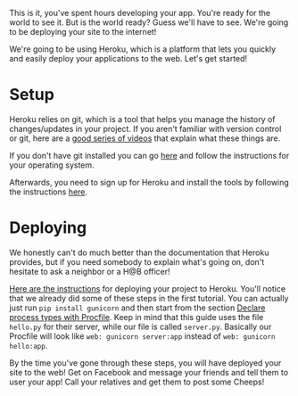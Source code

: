 This is it, you've spent hours developing your app. You're ready for the world to see it. But is the world ready? Guess we'll have to see. We're going to be deploying your site to the internet!

We're going to be using Heroku, which is a platform that lets you quickly and easily deploy your applications to the web. Let's get started!

Setup
==================
Heroku relies on git, which is a tool that helps you manage the history of changes/updates in your project. If you aren't familiar with version control or git, here are a [good series of videos](http://git-scm.com/videos) that explain what these things are.

If you don't have git installed you can go [here](http://git-scm.com/book/en/Getting-Started-Installing-Git) and follow the instructions for your operating system.

Afterwards, you need to sign up for Heroku and install the tools by following the instructions [here](https://devcenter.heroku.com/articles/quickstart).

Deploying
==================
We honestly can't do much better than the documentation that Heroku provides, but if you need somebody to explain what's going on, don't hesitate to ask a neighbor or a H@B officer!

[Here are the instructions](https://devcenter.heroku.com/articles/getting-started-with-python) for deploying your project to Heroku. You'll notice that we already did some of these steps in the first tutorial. You can actually just run `pip install gunicorn` and then start from the section [Declare process types with Procfile](https://devcenter.heroku.com/articles/getting-started-with-python#declare-process-types-with-procfile). Keep in mind that this guide uses the file `hello.py` for their server, while our file is called `server.py`. Basically our Procfile will look like `web: gunicorn server:app` instead of `web: gunicorn hello:app`.

By the time you've gone through these steps, you will have deployed your site to the web! Get on Facebook and message your friends and tell them to user your app! Call your relatives and get them to post some Cheeps!
